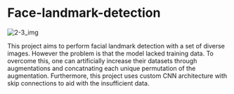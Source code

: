 ﻿# Face-landmark-detection
 ![2-3_img](https://github.com/user-attachments/assets/224e0348-1b77-43a8-8f53-7df4ee38df24)
 
This project aims to perform facial landmark detection with a set of diverse images. However the problem is that the model lacked training data. To overcome this, one can artificially increase their datasets through augmentations and concatnating each unique permutation of the augmentation. 
Furthermore, this project uses custom CNN architecture with skip connections to aid with the insufficient data. 

